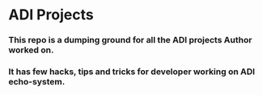 # ADI Projects

### This repo is a dumping ground for all the ADI projects Author worked on.
### It has few hacks, tips and tricks for developer working on ADI echo-system.
